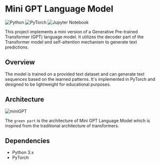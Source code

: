 # Mini GPT Language Model

![Python](https://img.shields.io/badge/python-3670A0?style=for-the-badge&logo=python&logoColor=ffdd54)
![PyTorch](https://img.shields.io/badge/PyTorch-%23EE4C2C.svg?style=for-the-badge&logo=PyTorch&logoColor=white)
![Jupyter Notebook](https://img.shields.io/badge/jupyter-%23FA0F00.svg?style=for-the-badge&logo=jupyter&logoColor=white)

This project implements a mini version of a Generative Pre-trained Transformer (GPT) language model. It utilizes the decoder part of the Transformer model and self-attention mechanism to generate text predictions.

## Overview

The model is trained on a provided text dataset and can generate text sequences based on the learned patterns. It's implemented in PyTorch and designed to be lightweight for educational purposes.

## Architecture

![miniGPT](https://github.com/abhikalparya/miniGPT/assets/81465377/ae85aba0-69b3-465c-b268-da6da30e229e)

The `green part` is the architecture of Mini GPT Language Model which is inspired from the traditional architecture of transformers.

## Dependencies

- Python 3.x
- PyTorch


